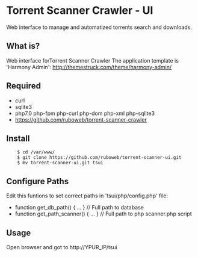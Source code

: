 # Torrent Scanner Crawler - UI
Web interface to manage and automatized torrents search and downloads.

## What is?
Web interface forTorrent Scanner Crawler
The application template is 'Harmony Admin': http://themestruck.com/theme/harmony-admin/

## Required
 * curl
 * sqlite3
 * php7.0 php-fpm php-curl php-dom php-xml  php-sqlite3
 * https://github.com/ruboweb/torrent-scanner-crawler

## Install
```
	$ cd /var/www/
	$ git clone https://github.com/ruboweb/torrent-scanner-ui.git
	$ mv torrent-scanner-ui.git tsui
```

## Configure Paths
Edit this funtions to set correct paths in 'tsui/php/config.php' file:
 * function get_db_path() { ... } // Full path to database
 * function get_path_scanner() { ... } // Full path to php scanner.php script


## Usage
Open browser and got to http://YPUR_IP/tsui
